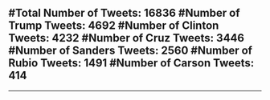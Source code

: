 #Total Number of Tweets: 16836 
#Number of Trump Tweets: 4692
#Number of Clinton Tweets: 4232
#Number of Cruz Tweets: 3446
#Number of Sanders Tweets: 2560
#Number of Rubio Tweets: 1491
#Number of Carson Tweets: 414
---
---
